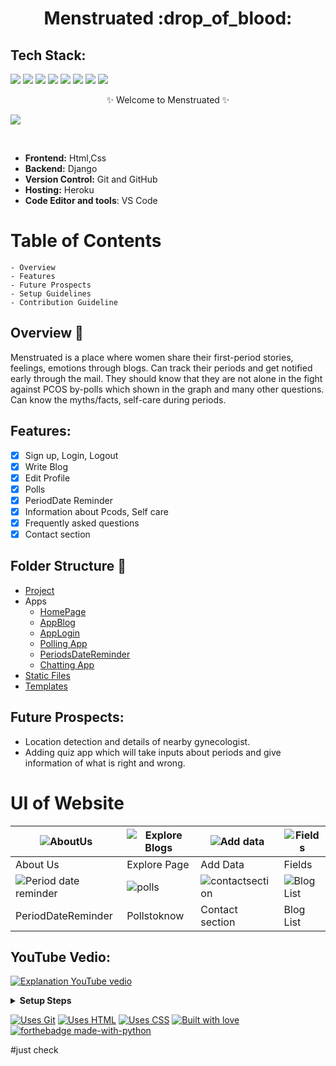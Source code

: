 <h1 align="center">
             Menstruated :drop_of_blood:
</h1>

## Tech Stack:

<img src="https://img.shields.io/badge/html5%20-%23E34F26.svg?&style=for-the-badge&logo=html5&logoColor=white"/> <img src="https://img.shields.io/badge/css3%20-%231572B6.svg?&style=for-the-badge&logo=css3&logoColor=white"/> <img src="https://img.shields.io/badge/python%20-%2314354C.svg?&style=for-the-badge&logo=python&logoColor=white"/> <img src="https://img.shields.io/badge/django%20-%23092E20.svg?&style=for-the-badge&logo=django&logoColor=white"/> <img src="https://img.shields.io/badge/markdown-%23000000.svg?&style=for-the-badge&logo=markdown&logoColor=white"/> <img src="https://img.shields.io/badge/github%20-%23121011.svg?&style=for-the-badge&logo=github&logoColor=white"/> <img src="https://img.shields.io/badge/heroku%20-%23430098.svg?&style=for-the-badge&logo=heroku&logoColor=white"/> <img src ="https://img.shields.io/badge/sqlite-%2307405e.svg?&style=for-the-badge&logo=sqlite&logoColor=white"/>


<p align="center">
    ✨ Welcome to Menstruated ✨ <br />
  
  ![](https://github.com/yashikajotwani12/Menstruated/blob/master/menstruated.gif)
    
</p>
<br />



- **Frontend:** Html,Css
- **Backend:** Django
- **Version Control:** Git and GitHub
- **Hosting:** Heroku
- **Code Editor and tools**: VS Code




# Table of Contents

    - Overview
    - Features
    - Future Prospects
    - Setup Guidelines
    - Contribution Guideline
    

## Overview 🔨
Menstruated is a place where women share their first-period stories, feelings, emotions through blogs. Can track their periods and get notified early through the mail. They should know that they are not alone in the fight against PCOS by-polls which shown in the graph and many other questions. Can know the myths/facts, self-care during periods.

## Features:

- [x] Sign up, Login, Logout
- [x] Write Blog
- [x] Edit Profile
- [x] Polls
- [x] PeriodDate Reminder
- [x] Information about Pcods, Self care
- [x] Frequently asked questions
- [x] Contact section

## Folder Structure  📒
* [Project](https://github.com/yashikajotwani12/Menstruated/tree/master/StainStrong)
* Apps
    - [HomePage](https://github.com/yashikajotwani12/Menstruated/tree/master/Home)
    - [AppBlog](https://github.com/yashikajotwani12/Menstruated/tree/master/App_Blog)
    - [AppLogin](https://github.com/yashikajotwani12/Menstruated/tree/master/App_Login)
    - [Polling App](https://github.com/yashikajotwani12/Poll)
    - [PeriodsDateReminder](https://github.com/yashikajotwani12/PeriodsDateReminder)
    - [Chatting App](https://github.com/yashikajotwani12/LetsChat)
* [Static Files](https://github.com/yashikajotwani12/Menstruated/tree/master/static)
* [Templates](https://github.com/yashikajotwani12/Menstruated/tree/master/templates)


## Future Prospects:

- Location detection and details of nearby gynecologist.
- Adding quiz app which will take inputs about periods and give information of what is right and wrong.


# UI of Website

| ![AboutUs](https://user-images.githubusercontent.com/77020164/124215057-f3bad700-db10-11eb-8f7c-f0d44d1b25b3.png) | ![Explore Blogs](https://user-images.githubusercontent.com/77020164/124214911-a6d70080-db10-11eb-811e-6eac01d9bca1.png) | ![Add data](https://user-images.githubusercontent.com/77020164/124214935-b2c2c280-db10-11eb-992e-109f4311f61c.png) | ![Fields](https://user-images.githubusercontent.com/77020164/124214915-a8a0c400-db10-11eb-845f-0c028258b207.png) | 
|-|-|-|-|
| About Us | Explore Page | Add Data | Fields |
| ![Period date reminder](https://user-images.githubusercontent.com/77020164/124214971-c5d59280-db10-11eb-9aed-2cc00df9d296.png)| ![polls](https://user-images.githubusercontent.com/77020164/124214993-d128be00-db10-11eb-98a8-58264ccc7c17.png) | ![contactsection](https://user-images.githubusercontent.com/77020164/124214900-a2124c80-db10-11eb-8ffb-23fb22e67857.png) | ![Blog List](https://user-images.githubusercontent.com/77020164/124214942-b5bdb300-db10-11eb-90e6-a348769bbb44.png) |
| PeriodDateReminder | Pollstoknow | Contact section | Blog List |

<!-- 
  [![ Explanation YouTube vedio] (![Screenshot (76)](https://user-images.githubusercontent.com/77020164/126889748-df0c72fa-c579-4c23-8b1d-1248dc2c3c5c.png))](https://youtu.be/icB4Uq4orRc) 
 -->
<!-- ![Screenshot (76)](https://user-images.githubusercontent.com/77020164/126889748-df0c72fa-c579-4c23-8b1d-1248dc2c3c5c.png) -->


<!-- 
[![ Explanation YouTube vedio ](![Screenshot (76)](https://user-images.githubusercontent.com/77020164/126889609-224b13d8-2ceb-4309-9e86-07b296aa5fdc.png)
)](https://youtu.be/icB4Uq4orRc) -->
<!-- 
<iframe width="560" height="315" src="https://www.youtube.com/embed/icB4Uq4orRc" title="YouTube video player" frameborder="0" allow="accelerometer; autoplay; clipboard-write; encrypted-media; gyroscope; picture-in-picture" allowfullscreen></iframe> -->

## YouTube Vedio:
[![ Explanation YouTube vedio ](http://img.youtube.com/vi/icB4Uq4orRc/0.jpg)](https://www.youtube.com/embed/icB4Uq4orRc)


 <details>
  <summary><strong>Setup Steps</strong></summary>
  
- Setup Virtual environment
```
$ python3 -m venv env
```
- Activate the virtual environment
```
$ source env/bin/activate
```
- Install dependencies using
```
$ pip install -r requirements.txt
```
- Make migrations using
```
$ python manage.py makemigrations
```
- Migrate Database
```
$ python manage.py migrate
```
- Create a superuser
```
$ python manage.py createsuperuser
```
- Run server using
```
$ python manage.py runserver
``` 
  
</details>

[![Uses Git](https://forthebadge.com/images/badges/uses-git.svg)](https://github.com/yashikajotwani12/Menstruated) [![Uses HTML](https://forthebadge.com/images/badges/uses-html.svg)](https://github.com/yashikajotwani12/Menstruated) [![Uses CSS](https://forthebadge.com/images/badges/uses-css.svg)](https://github.com/yashikajotwani12/Menstruated) 
[![Built with love](https://forthebadge.com/images/badges/built-by-developers.svg)](https://github.com/yashikajotwani12/Menstruated) [![forthebadge made-with-python](http://ForTheBadge.com/images/badges/made-with-python.svg)](https://github.com/yashikajotwani12/Menstruated)

#just check